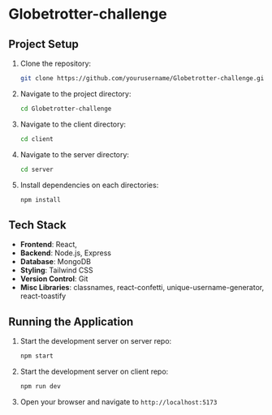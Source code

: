 # Globetrotter-challenge

## Project Setup

1. Clone the repository:
    ```sh
    git clone https://github.com/yourusername/Globetrotter-challenge.git
    ```
2. Navigate to the project directory:
    ```sh
    cd Globetrotter-challenge
    ```
3. Navigate to the client directory:
    ```sh
    cd client
    ```
4. Navigate to the server directory:
    ```sh
    cd server
    ```
5. Install dependencies on each directories:
    ```sh
    npm install
    ```

## Tech Stack

- **Frontend**: React, 
- **Backend**: Node.js, Express
- **Database**: MongoDB
- **Styling**: Tailwind CSS
- **Version Control**: Git
- **Misc Libraries**: classnames, react-confetti, unique-username-generator, react-toastify

## Running the Application

1. Start the development server on server repo:
    ```sh
    npm start
    ```
2. Start the development server on client repo:
    ```sh
    npm run dev
    ```   
3. Open your browser and navigate to `http://localhost:5173`


